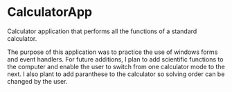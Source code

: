 # CalculatorApp
Calculator application that performs all the functions of a standard calculator.

The purpose of this application was to practice the use of windows forms and event handlers. 
For future additions, I plan to add scientific functions to the computer and enable the user to switch from one calculator mode to the next. I also plant to add paranthese to the calculator so solving order can be changed by the user.
